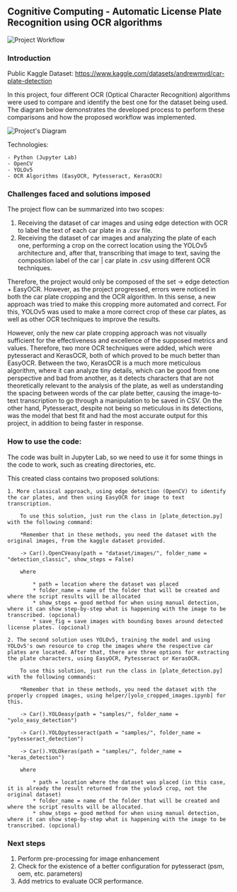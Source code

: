 ## Cognitive Computing - Automatic License Plate Recognition using OCR algorithms
![Project Workflow](https://i.imgur.com/8KRkaL3.png)

### Introduction
Public Kaggle Dataset: https://www.kaggle.com/datasets/andrewmvd/car-plate-detection

In this project, four different OCR (Optical Character Recognition) algorithms were used to compare and identify the best one for the dataset being used. The diagram below demonstrates the developed process to perform these comparisons and how the proposed workflow was implemented.

![Project's Diagram](https://i.imgur.com/bprM9GW.png)

Technologies: 

    - Python (Jupyter Lab)
    - OpenCV
    - YOLOv5
    - OCR Algorithms (EasyOCR, Pytesseract, KerasOCR)


### Challenges faced and solutions imposed
The project flow can be summarized into two scopes:

1. Receiving the dataset of car images and using edge detection with OCR to label the text of each car plate in a .csv file.
2. Receiving the dataset of car images and analyzing the plate of each one, performing a crop on the correct location using the YOLOv5 architecture and, after that, transcribing that image to text, saving the composition label of the car | car plate in .csv using different OCR techniques.

Therefore, the project would only be composed of the set -> edge detection + EasyOCR. However, as the project progressed, errors were noticed in both the car plate cropping and the OCR algorithm. In this sense, a new approach was tried to make this cropping more automated and correct. For this, YOLOv5 was used to make a more correct crop of these car plates, as well as other OCR techniques to improve the results.

However, only the new car plate cropping approach was not visually sufficient for the effectiveness and excellence of the supposed metrics and values. Therefore, two more OCR techniques were added, which were pytesseract and KerasOCR, both of which proved to be much better than EasyOCR. Between the two, KerasOCR is a much more meticulous algorithm, where it can analyze tiny details, which can be good from one perspective and bad from another, as it detects characters that are not theoretically relevant to the analysis of the plate, as well as understanding the spacing between words of the car plate better, causing the image-to-text transcription to go through a manipulation to be saved in CSV. On the other hand, Pytesseract, despite not being so meticulous in its detections, was the model that best fit and had the most accurate output for this project, in addition to being faster in response.

### How to use the code:

The code was built in Jupyter Lab, so we need to use it for some things in the code to work, such as creating directories, etc.

This created class contains two proposed solutions:

```
1. More classical approach, using edge detection (OpenCV) to identify the car plates, and then using EasyOCR for image to text transcription.

    To use this solution, just run the class in [plate_detection.py] with the following command:

    *Remember that in these methods, you need the dataset with the original images, from the kaggle dataset provided.

    -> Car().OpenCVeasy(path = "dataset/images/", folder_name = "detection_classic", show_steps = False)

    where

        * path = location where the dataset was placed
        * folder_name = name of the folder that will be created and where the script results will be allocated
        * show_steps = good method for when using manual detection, where it can show step-by-step what is happening with the image to be transcribed. (opcional)
        * save_fig = save images with bounding boxes around detected license plates. (opcional)

2. The second solution uses YOLOv5, training the model and using YOLOv5's own resource to crop the images where the respective car plates are located. After that, there are three options for extracting the plate characters, using EasyOCR, Pytesseract or KerasOCR.

    To use this solution, just run the class in [plate_detection.py] with the following commands:

    *Remember that in these methods, you need the dataset with the properly cropped images, using helper/[yolo_cropped_images.ipynb] for this.

    -> Car().YOLOeasy(path = "samples/", folder_name = "yolo_easy_detection")

    -> Car().YOLOpytesseract(path = "samples/", folder_name = "pytesseract_detection")  

    -> Car().YOLOkeras(path = "samples/", folder_name = "keras_detection") 

    where

        * path = location where the dataset was placed (in this case, it is already the result returned from the yolov5 crop, not the original dataset)
        * folder_name = name of the folder that will be created and where the script results will be allocated.
        * show_steps = good method for when using manual detection, where it can show step-by-step what is happening with the image to be transcribed. (opcional)
```

### Next steps

1. Perform pre-processing for image enhancement
2. Check for the existence of a better configuration for pytesseract (psm, oem, etc. parameters)
3. Add metrics to evaluate OCR performance.








